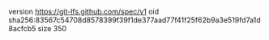 version https://git-lfs.github.com/spec/v1
oid sha256:83567c54708d8578399f39f1de377aad77f41f25f62b9a3e519fd7a1d8acfcb5
size 350
